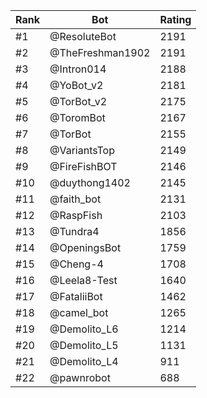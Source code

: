 Rank|Bot|Rating
---|---|---
#1|@ResoluteBot|2191
#2|@TheFreshman1902|2191
#3|@Intron014|2188
#4|@YoBot_v2|2181
#5|@TorBot_v2|2175
#6|@ToromBot|2167
#7|@TorBot|2155
#8|@VariantsTop|2149
#9|@FireFishBOT|2146
#10|@duythong1402|2145
#11|@faith_bot|2131
#12|@RaspFish|2103
#13|@Tundra4|1856
#14|@OpeningsBot|1759
#15|@Cheng-4|1708
#16|@Leela8-Test|1640
#17|@FataliiBot|1462
#18|@camel_bot|1265
#19|@Demolito_L6|1214
#20|@Demolito_L5|1131
#21|@Demolito_L4|911
#22|@pawnrobot|688
